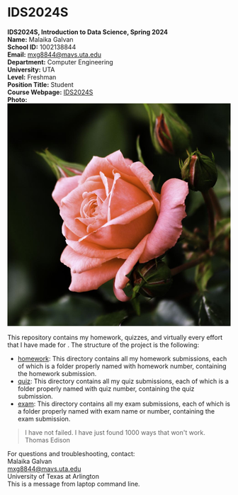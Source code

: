 # IDS2024S

**IDS2024S, Introduction to Data Science, Spring 2024**  
**Name:** Malaika Galvan  
**School ID:** 1002138844  
**Email:** mxg8844@mavs.uta.edu  
**Department:** Computer Engineering  
**University:** UTA  
**Level:** Freshman  
**Position Title:** Student  
**Course Webpage:** [IDS2024S](https://www.cdslab.org/IDS2024S/)   
**Photo:**  ![A photo of Malaika](https://github.com/malaikagalvan/IDS2024S/blob/main/close-up-of-blossoming-rose-flower-royalty-free-image-1580853844.jpg?raw=true)  

This repository contains my homework, quizzes, and virtually every effort that I have made for <course name>. The structure of the project is the following:

+ [homework](./hw): This directory contains all my homework submissions, each of which is a folder properly named with homework number, containing the homework submission.
+ [quiz](./quiz): This directory contains all my quiz submissions, each of which is a folder properly named with quiz number, containing the quiz submission.
+ [exam](./exam): This directory contains all my exam submissions, each of which is a folder properly named with exam name or number, containing the exam submission.

> I have not failed. I have just found 1000 ways that won't work.  
> Thomas Edison  

For questions and troubleshooting, contact:  
Malaika Galvan  
mxg8844@mavs.uta.edu  
University of Texas at Arlington  
This is a message from laptop command line.
